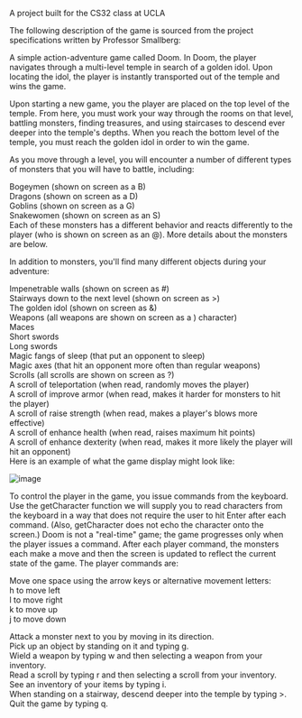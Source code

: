 A project built for the CS32 class at UCLA

The following description of the game is sourced from the project specifications written by Professor Smallberg:

A simple action-adventure game called Doom. In Doom, the player navigates through a multi-level temple in search of a golden idol. Upon locating the idol, the player is instantly transported out of the temple and wins the game.

Upon starting a new game, you the player are placed on the top level of the temple. From here, you must work your way through the rooms on that level, battling monsters, finding treasures, and using staircases to descend ever deeper into the temple's depths. When you reach the bottom level of the temple, you must reach the golden idol in order to win the game.

As you move through a level, you will encounter a number of different types of monsters that you will have to battle, including:

Bogeymen (shown on screen as a B)<br/>
Dragons (shown on screen as a D)<br/>
Goblins (shown on screen as a G)<br/>
Snakewomen (shown on screen as an S)<br/>
Each of these monsters has a different behavior and reacts differently to the player (who is shown on screen as an @). More details about the monsters are below.

In addition to monsters, you'll find many different objects during your adventure:

Impenetrable walls (shown on screen as #)<br/>
Stairways down to the next level (shown on screen as >)<br/>
The golden idol (shown on screen as &)<br/>
Weapons (all weapons are shown on screen as a ) character)<br/>
Maces<br/>
Short swords<br/>
Long swords<br/>
Magic fangs of sleep (that put an opponent to sleep)<br/>
Magic axes (that hit an opponent more often than regular weapons)<br/>
Scrolls (all scrolls are shown on screen as ?)<br/>
A scroll of teleportation (when read, randomly moves the player)<br/>
A scroll of improve armor (when read, makes it harder for monsters to hit the player)<br/>
A scroll of raise strength (when read, makes a player's blows more effective)<br/>
A scroll of enhance health (when read, raises maximum hit points)<br/>
A scroll of enhance dexterity (when read, makes it more likely the player will hit an opponent)<br/>
Here is an example of what the game display might look like:<br/>

![image](https://github.com/user-attachments/assets/232cb403-2f44-4623-9160-5d2f7fb46d6a)


To control the player in the game, you issue commands from the keyboard. Use the getCharacter function we will supply you to read characters from the keyboard in a way that does not require the user to hit Enter after each command. (Also, getCharacter does not echo the character onto the screen.) Doom is not a "real-time" game; the game progresses only when the player issues a command. After each player command, the monsters each make a move and then the screen is updated to reflect the current state of the game. The player commands are:

Move one space using the arrow keys or alternative movement letters:<br/>
h to move left<br/>
l to move right<br/>
k to move up<br/>
j to move down<br/>

Attack a monster next to you by moving in its direction.<br/>
Pick up an object by standing on it and typing g.<br/>
Wield a weapon by typing w and then selecting a weapon from your inventory.<br/>
Read a scroll by typing r and then selecting a scroll from your inventory.<br/>
See an inventory of your items by typing i.<br/>
When standing on a stairway, descend deeper into the temple by typing >.<br/>
Quit the game by typing q.

